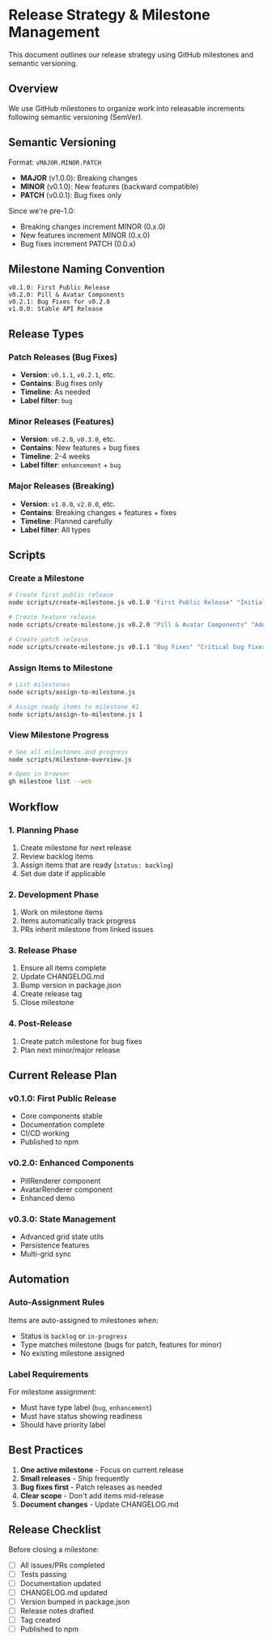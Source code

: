 # Release Strategy & Milestone Management

This document outlines our release strategy using GitHub milestones and semantic versioning.

## Overview

We use GitHub milestones to organize work into releasable increments following semantic versioning (SemVer).

## Semantic Versioning

Format: `vMAJOR.MINOR.PATCH`

- **MAJOR** (v1.0.0): Breaking changes
- **MINOR** (v0.1.0): New features (backward compatible)
- **PATCH** (v0.0.1): Bug fixes only

Since we're pre-1.0:

- Breaking changes increment MINOR (0.x.0)
- New features increment MINOR (0.x.0)
- Bug fixes increment PATCH (0.0.x)

## Milestone Naming Convention

```text
v0.1.0: First Public Release
v0.2.0: Pill & Avatar Components
v0.2.1: Bug Fixes for v0.2.0
v1.0.0: Stable API Release
```

## Release Types

### Patch Releases (Bug Fixes)

- **Version**: `v0.1.1`, `v0.2.1`, etc.
- **Contains**: Bug fixes only
- **Timeline**: As needed
- **Label filter**: `bug`

### Minor Releases (Features)

- **Version**: `v0.2.0`, `v0.3.0`, etc.
- **Contains**: New features + bug fixes
- **Timeline**: 2-4 weeks
- **Label filter**: `enhancement` + `bug`

### Major Releases (Breaking)

- **Version**: `v1.0.0`, `v2.0.0`, etc.
- **Contains**: Breaking changes + features + fixes
- **Timeline**: Planned carefully
- **Label filter**: All types

## Scripts

### Create a Milestone

```bash
# Create first public release
node scripts/create-milestone.js v0.1.0 "First Public Release" "Initial stable release"

# Create feature release
node scripts/create-milestone.js v0.2.0 "Pill & Avatar Components" "Add PillRenderer and AvatarRenderer"

# Create patch release
node scripts/create-milestone.js v0.1.1 "Bug Fixes" "Critical bug fixes for v0.1.0"
```

### Assign Items to Milestone

```bash
# List milestones
node scripts/assign-to-milestone.js

# Assign ready items to milestone #1
node scripts/assign-to-milestone.js 1
```

### View Milestone Progress

```bash
# See all milestones and progress
node scripts/milestone-overview.js

# Open in browser
gh milestone list --web
```

## Workflow

### 1. Planning Phase

1. Create milestone for next release
2. Review backlog items
3. Assign items that are ready (`status: backlog`)
4. Set due date if applicable

### 2. Development Phase

1. Work on milestone items
2. Items automatically track progress
3. PRs inherit milestone from linked issues

### 3. Release Phase

1. Ensure all items complete
2. Update CHANGELOG.md
3. Bump version in package.json
4. Create release tag
5. Close milestone

### 4. Post-Release

1. Create patch milestone for bug fixes
2. Plan next minor/major release

## Current Release Plan

### v0.1.0: First Public Release

- Core components stable
- Documentation complete
- CI/CD working
- Published to npm

### v0.2.0: Enhanced Components

- PillRenderer component
- AvatarRenderer component
- Enhanced demo

### v0.3.0: State Management

- Advanced grid state utils
- Persistence features
- Multi-grid sync

## Automation

### Auto-Assignment Rules

Items are auto-assigned to milestones when:

- Status is `backlog` or `in-progress`
- Type matches milestone (bugs for patch, features for minor)
- No existing milestone assigned

### Label Requirements

For milestone assignment:

- Must have type label (`bug`, `enhancement`)
- Must have status showing readiness
- Should have priority label

## Best Practices

1. **One active milestone** - Focus on current release
2. **Small releases** - Ship frequently
3. **Bug fixes first** - Patch releases as needed
4. **Clear scope** - Don't add items mid-release
5. **Document changes** - Update CHANGELOG.md

## Release Checklist

Before closing a milestone:

- [ ] All issues/PRs completed
- [ ] Tests passing
- [ ] Documentation updated
- [ ] CHANGELOG.md updated
- [ ] Version bumped in package.json
- [ ] Release notes drafted
- [ ] Tag created
- [ ] Published to npm
